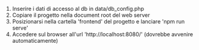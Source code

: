 1) Inserire i dati di accesso al db in data/db_config.php
2) Copiare il progetto nella document root del web server
3) Posizionarsi nella cartella 'frontend' del progetto e lanciare 'npm run serve'
4) Accedere sul browser all'url 'http://localhost:8080/' (dovrebbe avvenire automaticamente)